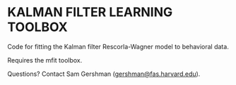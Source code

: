 KALMAN FILTER LEARNING TOOLBOX
====

Code for fitting the Kalman filter Rescorla-Wagner model to behavioral data.

Requires the mfit toolbox.

Questions? Contact Sam Gershman (gershman@fas.harvard.edu).